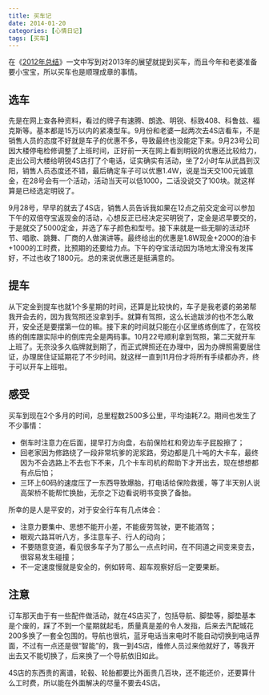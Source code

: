 ```yaml
---
title: 买车记
date: 2014-01-20
categories: [心情日记]
tags: [买车]
---
```


在《[2012年总结](http://blog.fwhyy.com/2013/01/2012-year-summary/)》一文中写到对2013年的展望就提到买车，而且今年和老婆准备要小宝宝，所以买车也是顺理成章的事情。

## 选车

先是在网上查各种资料，看过的牌子有速腾、朗逸、明锐、标致408、科鲁兹、福克斯等。基本都是15万以内的紧凑型车。9月份和老婆一起两次去4S店看车，不是销售人员的态度不好就是车子的优惠不多，导致最终也没能定下来。9月23号公司因大楼停电检修调整了上班时间，正好前一天在网上看到明锐的优惠还比较给力，走出公司大楼给明锐4S店打了个电话，证实确实有活动，坐了2小时车从武昌到汉阳，销售人员态度还不错，最后确定车子可以优惠1.4W，说是当天交100元诚意金，在28号会有一个活动，活动当天可以低1000，二话没说交了100块。就这样算是已经选定明锐了。

9月28号，早早的就去了4S店，销售人员告诉我如果在12点之前交定金可以参加下午的双倍夺宝返现金的活动，心想反正已经决定买明锐了，定金是迟早要交的，于是就交了5000定金，并选了车子颜色和型号。接下来就是一些无聊的活动环节、唱歌、跳舞、厂商的人做演讲等。最终给出的优惠是1.8W现金+2000的油卡+1000的工时费，比预期的还要给力点。下午的夺宝活动因为场地太滑没有发挥好，不过也收了1800元。总的来说优惠还是挺满意的。

## 提车

从下定金到提车也就1个多星期的时间，还算是比较快的，车子是我老婆的弟弟帮我开会去的，因为我驾照还没拿到手。就算有驾照，这么长途跋涉的也不怎么敢开，安全还是要摆第一位的嘛。接下来的时间就只能在小区里练练倒库了，在驾校练的倒库跟实际中的倒库完全是两码事。10月22号顺利拿到驾照，第二天就开车上班了。无奈没多久临牌就到期了，而正式牌照还在办理中，因为办牌照需要居住证，办理居住证延期花了不少时间。就这样一直到11月份才将所有手续都办齐，终于可以开车上班啦。

## 感受

买车到现在2个多月的时间，总里程数2500多公里，平均油耗7.2。期间也发生了不少事情：

* 倒车时注意力在后面，提早打方向盘，右前保险杠和旁边车子屁股擦了；
* 回老家因为修路绕了一段非常坑爹的泥浆路，旁边都是几十吨的大卡车，最终因为不会选路上不去也下不来，几个卡车司机的帮助下才开出去，现在想想都有点后怕；
* 三环上60码的速度压了一东西导致爆胎，打电话给保险救援，等了半天别人说高架桥不能帮忙换胎，无奈之下边看说明书变换了备胎。

所幸的是人是平安的，对于安全行车有几点体会：

* 注意力要集中、思想不能开小差，不能疲劳驾驶，更不能酒驾；
* 眼观六路耳听八方，多注意车子、行人的动向；
* 不要随意变道，看见很多车子为了那么一点点时间，在不同道之间变来变去，很容易发生碰撞；
* 不一定速度慢就是安全的，例如转弯、超车观察好后一定要果断。

## 注意

订车那天由于有一些配件做活动，就在4S店买了，包括导航、脚垫等，脚垫基本是个废的，踩了不到一个星期就起毛，质量真是差的令人发指，后来去汽配城花200多换了一套全包围的。导航也很坑，蓝牙电话当来电时不能自动切换到电话界面，不过有一点还是很“智能”的，我一到4S店，维修人员过来他就好了，等我开出去又不能切换了，后来换了一个导航依旧如此。

4S店的东西贵的离谱，轮毂、轮胎都要比外面贵几百块，还不能还价，还要算什么工时费，所以能在外面解决的尽量不要去4S店。


